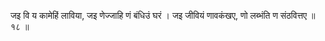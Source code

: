 जइ वि य कामेहिं लाविया, जइ णेज्जाहि णं बंधिउं घरं ।
जइ जीवियं णावकंखए, णो लब्भंति ण संठवित्तए ॥ १८ ॥